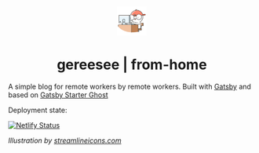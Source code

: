 <p align="center">
  <a href="https://www.gereesee.com">
    <img alt="gereesee-logo" src="docs/img/icon.png" width="60" />
  </a>
</p>
<h1 align="center">
  gereesee | from-home
</h1>

A simple blog for remote workers by remote workers. Built with [Gatsby](https://www.gatsbyjs.com/) and based on [Gatsby Starter Ghost](https://github.com/TryGhost/gatsby-starter-ghost)

Deployment state: 

[![Netlify Status](https://api.netlify.com/api/v1/badges/a432eaf4-b4be-4c44-b823-d4097f90606d/deploy-status)](https://app.netlify.com/sites/www-gereesee-com/deploys)

*Illustration by [streamlineicons.com](https://streamlineicons.com/)*